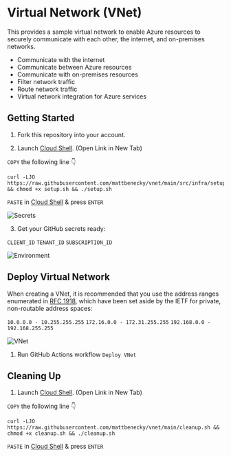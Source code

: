 # Virtual Network (VNet)

This provides a sample virtual network to enable Azure resources to securely communicate with each other, the internet, and on-premises networks.

- Communicate with the internet
- Communicate between Azure resources
- Communicate with on-premises resources
- Filter network traffic
- Route network traffic
- Virtual network integration for Azure services

## Getting Started

1. Fork this repository into your account.

2. Launch [Cloud Shell](https://shell.azure.com/bash). (Open Link in New Tab)

```COPY``` the following line 👇
```
curl -LJO https://raw.githubusercontent.com/mattbenecky/vnet/main/src/infra/setup.sh && chmod +x setup.sh && ./setup.sh
```
```PASTE``` in [Cloud Shell](https://shell.azure.com/bash) & press ```ENTER```

![Secrets](docs/images/secrets.png)

3. Get your GitHub secrets ready:

```CLIENT_ID```
```TENANT_ID```
```SUBSCRIPTION_ID```

![Environment](docs/images/environment.png)

## Deploy Virtual Network

When creating a VNet, it is recommended that you use the address ranges enumerated in [RFC 1918](https://datatracker.ietf.org/doc/html/rfc1918), which have been set aside by the IETF for private, non-routable address spaces:

```10.0.0.0 - 10.255.255.255```
```172.16.0.0 - 172.31.255.255```
```192.168.0.0 - 192.168.255.255```

![VNet](docs/images/vnet.png)

1. Run GitHub Actions workflow ```Deploy VNet```

## Cleaning Up

1. Launch [Cloud Shell](https://shell.azure.com/bash). (Open Link in New Tab)

```COPY``` the following line 👇
```
curl -LJO https://raw.githubusercontent.com/mattbenecky/vnet/main/cleanup.sh && chmod +x cleanup.sh && ./cleanup.sh
```
```PASTE``` in [Cloud Shell](https://shell.azure.com/bash) & press ```ENTER```
